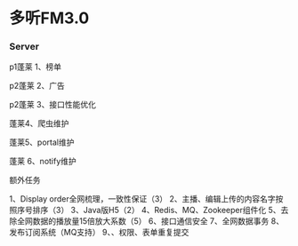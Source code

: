 # 多听FM3.0

### Server

p1蓬莱 1、榜单

p2蓬莱 2、广告

p2蓬莱 3、接口性能优化

蓬莱4、爬虫维护

蓬莱5、portal维护

蓬莱 6、notify维护

额外任务

1、Display order全网梳理，一致性保证（3）
2、主播、编辑上传的内容名字按照序号排序（3）
3、Java版H5（2）
4、Redis、MQ、Zookeeper组件化
5、去除全网数据的播放量15倍放大系数（5）
6、接口通信安全
7、全网数据事务
8、发布订阅系统（MQ支持） 
9、、权限、表单重复提交


